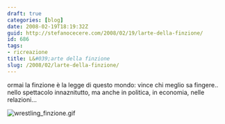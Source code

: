 ```yaml
---
draft: true
categories: [blog]
date: 2008-02-19T18:19:32Z
guid: http://stefanocecere.com/2008/02/19/larte-della-finzione/
id: 686
tags:
- ricreazione
title: L&#039;arte della finzione
slug: /2008/02/larte-della-finzione/
---
```


ormai la finzione è la legge di questo mondo: vince chi meglio sa fingere.. nello spettacolo innaznitutto, ma anche in politica, in economia, nelle relazioni…

![wrestling_finzione.gif](http://stefanocecere.com/wp-content/uploads/sites/3/2008/02/wrestling_finzione.gif)